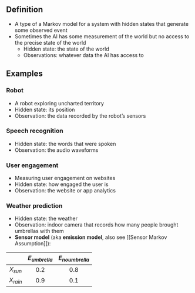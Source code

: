 ## Definition

- A type of a Markov model for a system with hidden states that generate some observed event
- Sometimes the AI has some measurement of the world but no access to the precise state of the world
	- Hidden state: the state of the world
	- Observations: whatever data the AI has access to

## Examples

### Robot

- A robot exploring uncharted territory
- Hidden state: its position
- Observation: the data recorded by the robot’s sensors

### Speech recognition

- Hidden state: the words that were spoken
- Observation: the audio waveforms

### User engagement

- Measuring user engagement on websites
- Hidden state: how engaged the user is
- Observation: the website or app analytics

### Weather prediction

- Hidden state: the weather
- Observation: indoor camera that records how many people brought umbrellas with them
- **Sensor model** (aka **emission model**, also see [[Sensor Markov Assumption]]):

||$E_{umbrella}$|$E_{no umbrella}$|
|:-:|:-:|:-:|
|$X_{sun}$|0.2|0.8|
|$X_{rain}$|0.9|0.1|